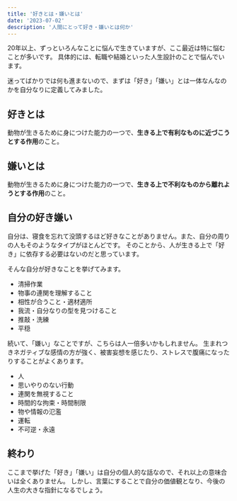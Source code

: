 ```yaml
---
title: '好きとは・嫌いとは'
date: '2023-07-02'
description: '人間にとって好き・嫌いとは何か'
---
```


20年以上、ずっといろんなことに悩んで生きていますが、ここ最近は特に悩むことが多いです。
具体的には、転職や結婚といった人生設計のことで悩んでいます。

迷ってばかりでは何も進まないので、まずは「好き」「嫌い」とは一体なんなのかを自分なりに定義してみました。

## 好きとは

動物が生きるために身につけた能力の一つで、**生きる上で有利なものに近づこうとする作用**のこと。

## 嫌いとは

動物が生きるために身につけた能力の一つで、**生きる上で不利なものから離れようとする作用**のこと。

## 自分の好き嫌い

自分は、寝食を忘れて没頭するほど好きなことがありません。また、自分の周りの人もそのようなタイプがほとんどです。
そのことから、人が生きる上で「好き」に依存する必要はないのだと思っています。

そんな自分が好きなことを挙げてみます。

- 清掃作業
- 物事の連関を理解すること
- 相性が合うこと・適材適所
- 我流・自分なりの型を見つけること
- 推敲・洗練
- 平穏

続いて、「嫌い」なことですが、こちらは人一倍多いかもしれません。
生まれつきネガティブな感情の方が強く、被害妄想を感じたり、ストレスで腹痛になったりすることがよくあります。

- 人
- 思いやりのない行動
- 連関を無視すること
- 時間的な拘束・時間制限
- 物や情報の氾濫
- 運転
- 不可逆・永遠

## 終わり

ここまで挙げた「好き」「嫌い」は自分の個人的な話なので、それ以上の意味合いは全くありません。
しかし、言葉にすることで自分の価値観となり、今後の人生の大きな指針になるでしょう。
